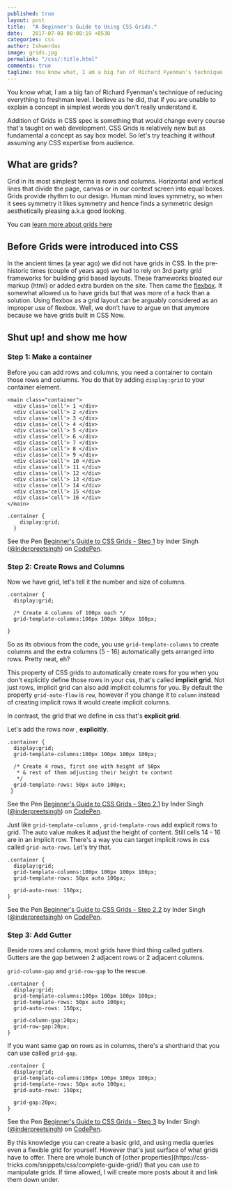 ```yaml
---
published: true
layout: post
title:  "A Beginner's Guide to Using CSS Grids."
date:   2017-07-08 00:08:19 +0530
categories: css
author: Ishwerdas
image: grids.jpg
permalink: "/css/:title.html"
comments: true
tagline: You know what, I am a big fan of Richard Fyenman's technique  of reducing everything to freshman level. I believe as he did, that if you are unable to hat's taught on web development.
---
```

You know what, I am a big fan of Richard Fyenman's technique  of reducing everything to freshman level. I believe as he did, that if you are unable to explain a concept in simplest words you don't really understand it. 

Addition of Grids in CSS spec is something that would change every course that's taught on web development. CSS Grids is relatively new but as fundamental a concept as say box model. So let's try teaching it without assuming any CSS expertise from audience.

## What are grids?

Grid in its most simplest terms is rows and columns. Horizontal and vertical lines that divide the page, canvas or in our context screen into equal boxes. Grids provide rhythm to our design. Human mind loves symmetry, so when it sees symmetry it likes symmetry and hence finds a symmetric design aesthetically pleasing a.k.a good looking.

 You can [learn more about grids here](https://webdesign.tutsplus.com/articles/a-comprehensive-introduction-to-grids-in-web-design--cms-26521)

## Before Grids were introduced into CSS

In the ancient times (a year ago) we did not have grids in CSS. In the pre-historic times (couple of years ago) we had to rely on 3rd party grid frameworks for building grid based layouts. These frameworks bloated our markup (html) or added extra burden on the site. Then came the [flexbox](https://scotch.io/tutorials/a-visual-guide-to-css3-flexbox-properties). It somewhat allowed us to have grids but that was more of a hack than a solution. Using flexbox as a grid layout can be arguably considered as an improper use of flexbox. Well, we don't have to argue on that anymore because we have grids built in CSS Now.

## Shut up! and show me how

### Step 1: Make a container
Before you can add rows and columns, you need a container to contain those rows and columns. You do that by adding `display:grid` to your container element.

```
<main class="container">
  <div class='cell'> 1 </div>
  <div class='cell'> 2 </div>
  <div class='cell'> 3 </div>
  <div class='cell'> 4 </div>
  <div class='cell'> 5 </div>
  <div class='cell'> 6 </div>
  <div class='cell'> 7 </div>
  <div class='cell'> 8 </div>
  <div class='cell'> 9 </div>
  <div class='cell'> 10 </div>
  <div class='cell'> 11 </div>
  <div class='cell'> 12 </div>
  <div class='cell'> 13 </div>
  <div class='cell'> 14 </div>
  <div class='cell'> 15 </div>
  <div class='cell'> 16 </div>
</main>
```

```
.container {
    display:grid;
  }
```
<p data-height="265" data-theme-id="dark" data-slug-hash="rwZXoe" data-default-tab="result" data-user="inderpreetsingh" data-embed-version="2" data-pen-title="Beginner's Guide to CSS Grids - Step 1" class="codepen">See the Pen <a href="https://codepen.io/inderpreetsingh/pen/rwZXoe/">Beginner's Guide to CSS Grids - Step 1</a> by Inder Singh (<a href="https://codepen.io/inderpreetsingh">@inderpreetsingh</a>) on <a href="https://codepen.io">CodePen</a>.</p>
<script async src="https://production-assets.codepen.io/assets/embed/ei.js"></script>

### Step 2: Create Rows and Columns
Now we have grid, let's tell it the number and size of columns.

```
.container {
  display:grid;
  
  /* Create 4 columns of 100px each */
  grid-template-columns:100px 100px 100px 100px;
  
}
```
So as its obvious from the code, you use `grid-template-columns` to create columns and the extra columns (5 - 16) automatically gets arranged into rows. Pretty neat, eh? 

This property of CSS grids to automatically create rows for you when you don't explicitly define those rows in your css, that's called **implicit grid**. Not just rows, implicit grid can also add implicit columns for you. By default the property `grid-auto-flow` is `row`, however if you change it to `column` instead of creating implicit rows it would create implicit columns. 

In contrast, the grid that we define in css that's **explicit grid**. 

Let's add the rows now , **explicitly**.

```
.container {
  display:grid;
  grid-template-columns:100px 100px 100px 100px;

  /* Create 4 rows, first one with height of 50px 
   * & rest of them adjusting their height to content 
   */
  grid-template-rows: 50px auto 100px;  
 } 
```
<p data-height="265" data-theme-id="dark" data-slug-hash="owPKKp" data-default-tab="result" data-user="inderpreetsingh" data-embed-version="2" data-pen-title="Beginner's Guide to CSS Grids - Step 2.1" class="codepen">See the Pen <a href="https://codepen.io/inderpreetsingh/pen/owPKKp/">Beginner's Guide to CSS Grids - Step 2.1</a> by Inder Singh (<a href="https://codepen.io/inderpreetsingh">@inderpreetsingh</a>) on <a href="https://codepen.io">CodePen</a>.</p>
<script async src="https://production-assets.codepen.io/assets/embed/ei.js"></script>

Just like `grid-template-columns` , `grid-template-rows` add explicit rows to grid. The auto value makes it adjust the height of content. Still cells 14 - 16 are in an implicit row. There's a way you can target implicit rows in css called `grid-auto-rows`. Let's try that.

```
.container {
  display:grid;
  grid-template-columns:100px 100px 100px 100px;
  grid-template-rows: 50px auto 100px;  
  
  grid-auto-rows: 150px;
}  
```
<p data-height="265" data-theme-id="dark" data-slug-hash="YQOmmL" data-default-tab="result" data-user="inderpreetsingh" data-embed-version="2" data-pen-title="Beginner's Guide to CSS Grids - Step 2.2" class="codepen">See the Pen <a href="https://codepen.io/inderpreetsingh/pen/YQOmmL/">Beginner's Guide to CSS Grids - Step 2.2</a> by Inder Singh (<a href="https://codepen.io/inderpreetsingh">@inderpreetsingh</a>) on <a href="https://codepen.io">CodePen</a>.</p>
<script async src="https://production-assets.codepen.io/assets/embed/ei.js"></script>

### Step 3: Add Gutter
Beside rows and columns, most grids have third thing called gutters. Gutters are the gap between 2 adjacent rows or 2 adjacent columns.

`grid-column-gap` and `grid-row-gap` to the rescue.

```
.container {
  display:grid;
  grid-template-columns:100px 100px 100px 100px;
  grid-template-rows: 50px auto 100px;  
  grid-auto-rows: 150px;
  
  grid-column-gap:20px;
  grid-row-gap:20px;
}
```
If you want same gap on rows as in columns, there's a shorthand that you can use called `grid-gap`.

```
.container {
  display:grid;
  grid-template-columns:100px 100px 100px 100px;
  grid-template-rows: 50px auto 100px;  
  grid-auto-rows: 150px;
  
  grid-gap:20px;
}
```
<p data-height="265" data-theme-id="dark" data-slug-hash="qjJWWP" data-default-tab="result" data-user="inderpreetsingh" data-embed-version="2" data-pen-title="Beginner's Guide to CSS Grids - Step 3" class="codepen">See the Pen <a href="https://codepen.io/inderpreetsingh/pen/qjJWWP/">Beginner's Guide to CSS Grids - Step 3</a> by Inder Singh (<a href="https://codepen.io/inderpreetsingh">@inderpreetsingh</a>) on <a href="https://codepen.io">CodePen</a>.</p>
<script async src="https://production-assets.codepen.io/assets/embed/ei.js"></script>
By this knowledge you can create a basic grid, and using media queries even a flexible grid for yourself. However that's just surface of what grids have to offer. There are whole bunch of [other properties](https://css-tricks.com/snippets/css/complete-guide-grid/) that you can use to manipulate grids. If time allowed, I will create more posts about it and link them down under.